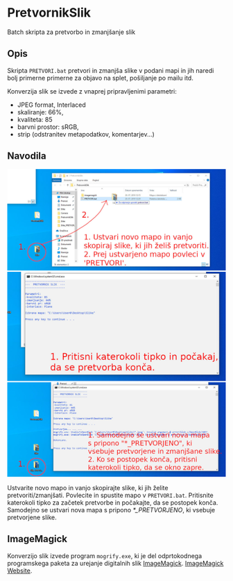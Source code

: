 # PretvornikSlik
Batch skripta za pretvorbo in zmanjšanje slik

## Opis
Skripta <code class="language-plaintext highlighter-rouge">PRETVORI.bat</code> pretvori in zmanjša slike v podani mapi in jih naredi bolj primerne primerne za objavo na splet, pošiljanje po mailu itd.


Konverzija slik se izvede z vnaprej pripravljenimi parametri:
- JPEG format, Interlaced
- skaliranje: 66%,
- kvaliteta: 85
- barvni prostor: sRGB,
- strip (odstranitev metapodatkov, komentarjev...)

## Navodila
![Alt text](/navodila/PretvornikSlik1.jpg?raw=true "Navodila 1/3")
![Alt text](/navodila/PretvornikSlik2.jpg?raw=true "Navodila 2/3")
![Alt text](/navodila/PretvornikSlik3.jpg?raw=true "Navodila 3/3")

Ustvarite novo mapo in vanjo skopirajte slike, ki jih želite pretvoriti/zmanjšati. Povlecite in spustite mapo v <code class="language-plaintext highlighter-rouge">PRETVORI.bat</code>. Pritisnite katerokoli tipko za začetek pretvorbe in počakajte, da se postopek konča. Samodejno se ustvari nova mapa s pripono <i>*_PRETVORJENO</i>, ki vsebuje pretvorjene slike.

## ImageMagick
Konverzijo slik izvede program <code class="language-plaintext highlighter-rouge">mogrify.exe</code>, ki je del odprtokodnega programskega paketa za urejanje digitalnih slik [ImageMagick](https://github.com/ImageMagick/ImageMagick/).
[ImageMagick Website](https://imagemagick.org/).